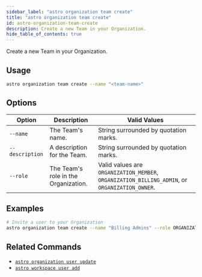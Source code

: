 ```yaml
---
sidebar_label: "astro organization team create"
title: "astro organization team create"
id: astro-organization-team-create
description: Create a new Team in your Organization.
hide_table_of_contents: true
---
```


Create a new Team in your Organization.

## Usage

```sh
astro organization team create --name "<team-name>"
```

## Options 

| Option    | Description                                                                                                                                       | Valid Values                                                                                                                             |
| --------- | ------------------------------------------------------------------------------------------------------------------------------------------------- | ------------------------------------------------------------------------------------------------------------------------------------------- |
| `--name` | The Team's name. | String surrounded by quotation marks.                                                                                                                           |
| `--description` | A description for the Team. | String surrounded by quotation marks.                                                                                                                           |
| `--role`  | The Team's role in the Organization.  | Valid values are `ORGANIZATION_MEMBER`, `ORGANIZATION_BILLING_ADMIN`, or `ORGANIZATION_OWNER`.  |

## Examples

```sh
# Invite a user to your Organization
astro organization team create --name "Billing Admins" --role ORGANIZATION_BILLING_ADMIN
```

## Related Commands

- [`astro organization user update`](cli/astro-organization-user-update.md)
- [`astro workspace user add`](cli/astro-workspace-user-add.md)
